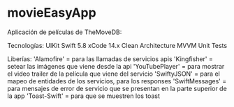 # movieEasyApp
Aplicación de películas de TheMoveDB:

Tecnologías:
UIKit
Swift 5.8
xCode 14.x
Clean Architecture
MVVM
Unit Tests

Liberías:
'Alamofire' = para las llamadas de servicios apis
'Kingfisher' = setear las imágenes que viene desde la api
'YouTubePlayer' = para mostrar el video trailer de la película que viene del servicio
'SwiftyJSON' = para el mapeo de entidades de los servicios, para los responses
'SwiftMessages' = para mensajes de error de servicio que se presentan en la parte superior de la app
'Toast-Swift' = para que se muestren los toast
